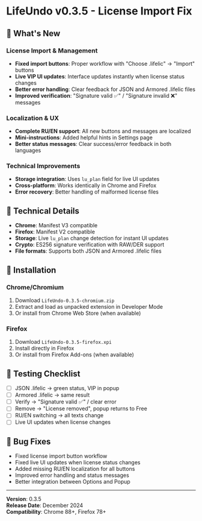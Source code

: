 # LifeUndo v0.3.5 - License Import Fix

## 🎯 What's New

### License Import & Management
- **Fixed import buttons**: Proper workflow with "Choose .lifelic" → "Import" buttons
- **Live VIP UI updates**: Interface updates instantly when license status changes
- **Better error handling**: Clear feedback for JSON and Armored .lifelic files
- **Improved verification**: "Signature valid ✅" / "Signature invalid ❌" messages

### Localization & UX
- **Complete RU/EN support**: All new buttons and messages are localized
- **Mini-instructions**: Added helpful hints in Settings page
- **Better status messages**: Clear success/error feedback in both languages

### Technical Improvements
- **Storage integration**: Uses `lu_plan` field for live UI updates
- **Cross-platform**: Works identically in Chrome and Firefox
- **Error recovery**: Better handling of malformed license files

## 🔧 Technical Details

- **Chrome**: Manifest V3 compatible
- **Firefox**: Manifest V2 compatible  
- **Storage**: Live `lu_plan` change detection for instant UI updates
- **Crypto**: ES256 signature verification with RAW/DER support
- **File formats**: Supports both JSON and Armored .lifelic files

## 🚀 Installation

### Chrome/Chromium
1. Download `LifeUndo-0.3.5-chromium.zip`
2. Extract and load as unpacked extension in Developer Mode
3. Or install from Chrome Web Store (when available)

### Firefox
1. Download `LifeUndo-0.3.5-firefox.xpi`
2. Install directly in Firefox
3. Or install from Firefox Add-ons (when available)

## 📝 Testing Checklist

- [ ] JSON .lifelic → green status, VIP in popup
- [ ] Armored .lifelic → same result
- [ ] Verify → "Signature valid ✅" / clear error
- [ ] Remove → "License removed", popup returns to Free
- [ ] RU/EN switching → all texts change
- [ ] Live UI updates when license changes

## 🐛 Bug Fixes

- Fixed license import button workflow
- Fixed live UI updates when license status changes
- Added missing RU/EN localization for all buttons
- Improved error handling and status messages
- Better integration between Options and Popup

---

**Version**: 0.3.5  
**Release Date**: December 2024  
**Compatibility**: Chrome 88+, Firefox 78+













